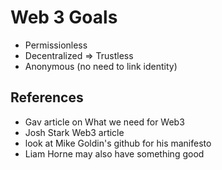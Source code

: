 # Web 3 Goals

* Permissionless
* Decentralized => Trustless
* Anonymous (no need to link identity)

## References
* Gav article on What we need for Web3
* Josh Stark Web3 article
* look at Mike Goldin's github for his manifesto
* Liam Horne may also have something good